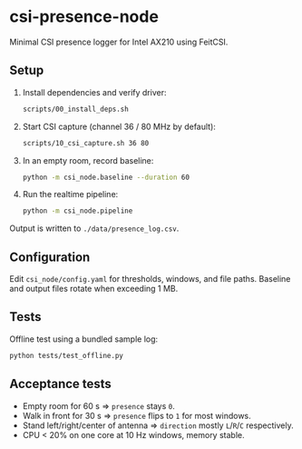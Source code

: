 # csi-presence-node

Minimal CSI presence logger for Intel AX210 using FeitCSI.

## Setup

1. Install dependencies and verify driver:
   ```bash
   scripts/00_install_deps.sh
   ```
2. Start CSI capture (channel 36 / 80 MHz by default):
   ```bash
   scripts/10_csi_capture.sh 36 80
   ```
3. In an empty room, record baseline:
   ```bash
   python -m csi_node.baseline --duration 60
   ```
4. Run the realtime pipeline:
   ```bash
   python -m csi_node.pipeline
   ```

Output is written to `./data/presence_log.csv`.

## Configuration

Edit `csi_node/config.yaml` for thresholds, windows, and file paths. Baseline and output files rotate when exceeding 1 MB.

## Tests

Offline test using a bundled sample log:
```bash
python tests/test_offline.py
```

## Acceptance tests

* Empty room for 60 s ⇒ `presence` stays `0`.
* Walk in front for 30 s ⇒ `presence` flips to `1` for most windows.
* Stand left/right/center of antenna ⇒ `direction` mostly `L`/`R`/`C` respectively.
* CPU < 20% on one core at 10 Hz windows, memory stable.

